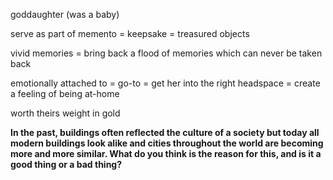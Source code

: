 



goddaughter (was a baby)

serve as part of memento = keepsake = treasured objects 

vivid memories = bring back a flood of memories which can never be taken back

emotionally attached to = go-to = get her into the right headspace = create a feeling of being at-home

worth theirs weight in gold



**In the past, buildings often reflected the culture of a society but today all modern buildings look alike and cities throughout the world are becoming more and more similar. What do you think is the reason for this, and is it a good thing or a bad thing?**